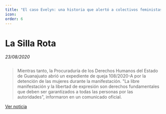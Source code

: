 ```yaml
---
title: "El caso Evelyn: una historia que alertó a colectivos feministas"
icon:
order: 6
---
```

# La Silla Rota
*23/08/2020*

<a href="#" class="image featured"><img src="https://lasillarotarm.blob.core.windows.net.optimalcdn.com/images/2020/08/23/elcasoevelynunahistoriaquealertoacolectivosfeministas-focus-0-0-983-557.jpg" alt="" /></a>

> Mientras tanto, la Procuraduría de los Derechos Humanos del Estado de Guanajuato abrió un expediente de queja 108/2020-A por la detención de las mujeres durante la manifestación. "La libre manifestación y la libertad de expresión son derechos fundamentales que deben ser garantizados a todas las personas por las autoridades", informaron en un comunicado oficial.

[Ver noticia](https://guanajuato.lasillarota.com/estados/el-caso-de-evelyn-una-historia-que-alerto-a-colectivos-feministas-evelyn-amigos-acoso-sexuales/427068)
